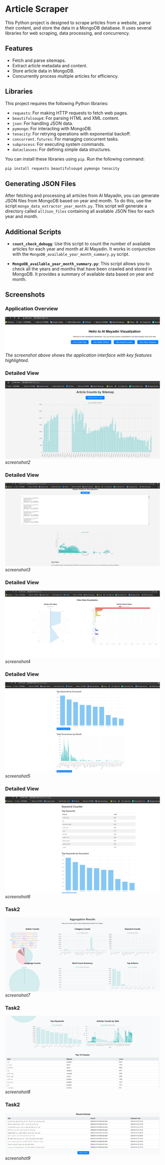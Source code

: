 # Article Scraper

This Python project is designed to scrape articles from a website, parse their content, and store the data in a MongoDB database. It uses several libraries for web scraping, data processing, and concurrency.

## Features

- Fetch and parse sitemaps.
- Extract article metadata and content.
- Store article data in MongoDB.
- Concurrently process multiple articles for efficiency.

## Libraries

This project requires the following Python libraries:

- `requests`: For making HTTP requests to fetch web pages.
- `beautifulsoup4`: For parsing HTML and XML content.
- `json`: For handling JSON data.
- `pymongo`: For interacting with MongoDB.
- `tenacity`: For retrying operations with exponential backoff.
- `concurrent.futures`: For managing concurrent tasks.
- `subprocess`: For executing system commands.
- `dataclasses`: For defining simple data structures.

You can install these libraries using `pip`. Run the following command:

```bash
pip install requests beautifulsoup4 pymongo tenacity
```

## Generating JSON Files

After fetching and processing all articles from Al Mayadin, you can generate JSON files from MongoDB based on year and month. To do this, use the script `mongo_data_extractor_year_month.py`. This script will generate a directory called `allJson_files` containing all available JSON files for each year and month.

## Additional Scripts

- **`count_check_debugg`**: Use this script to count the number of available articles for each year and month at Al Mayadin. It works in conjunction with the `MongoDB_available_year_month_summary.py` script.

- **`MongoDB_available_year_month_summary.py`**: This script allows you to check all the years and months that have been crawled and stored in MongoDB. It provides a summary of available data based on year and month.

## Screenshots

### Application Overview
![Application Screenshot](screenshots/screenshot1.png)
*The screenshot above shows the application interface with key features highlighted.*


### Detailed View
![Detailed View Screenshot](screenshots/screenshot2.png)
*screenshot2*

### Detailed View
![Detailed View Screenshot](screenshots/screenshot3.png)
*screenshot3*

### Detailed View
![Detailed View Screenshot](screenshots/screenshot4.png)
*screenshot4*

### Detailed View
![Detailed View Screenshot](screenshots/screenshot5.png)
*screenshot5*

### Detailed View
![Detailed View Screenshot](screenshots/screenshot6.png)
*screenshot6*

### Task2 
![Detailed View Screenshot](screenshots/screenshot7.png)
*screenshot7*

### Task2 
![Detailed View Screenshot](screenshots/screenshot8.png)
*screenshot8*

### Task2 
![Detailed View Screenshot](screenshots/screenshot9.png)
*screenshot9*